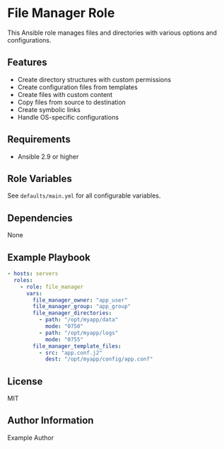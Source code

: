 # File Manager Role

This Ansible role manages files and directories with various options and configurations.

## Features

- Create directory structures with custom permissions
- Create configuration files from templates
- Create files with custom content
- Copy files from source to destination
- Create symbolic links
- Handle OS-specific configurations

## Requirements

- Ansible 2.9 or higher

## Role Variables

See `defaults/main.yml` for all configurable variables.

## Dependencies

None

## Example Playbook

```yaml
- hosts: servers
  roles:
    - role: file_manager
      vars:
        file_manager_owner: "app_user"
        file_manager_group: "app_group"
        file_manager_directories:
          - path: "/opt/myapp/data"
            mode: "0750"
          - path: "/opt/myapp/logs"
            mode: "0755"
        file_manager_template_files:
          - src: "app.conf.j2"
            dest: "/opt/myapp/config/app.conf"
```

## License

MIT

## Author Information

Example Author